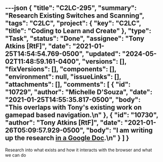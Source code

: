 ---json
{
  "title": "C2LC-295",
  "summary": "Research Existing Switches and Scanning",
  "tags": "C2LC",
  "project": {
    "key": "C2LC",
    "title": "Coding to Learn and Create"
  },
  "type": "Task",
  "status": "Done",
  "assignee": "Tony Atkins [RtF]",
  "date": "2021-01-25T14:54:54.769-0500",
  "updated": "2024-05-02T11:48:59.161-0400",
  "versions": [],
  "fixVersions": [],
  "components": [],
  "environment": null,
  "issueLinks": [],
  "attachments": [],
  "comments": [
    {
      "id": "10729",
      "author": "Michelle D'Souza",
      "date": "2021-01-25T14:55:35.817-0500",
      "body": "This overlaps with Tony's existing work on gamepad based navigation.\n"
    },
    {
      "id": "10730",
      "author": "Tony Atkins [RtF]",
      "date": "2021-01-26T05:09:57.929-0500",
      "body": "I am writing up the research [in a Google Doc](https://docs.google.com/document/d/1pz2527sff4ifOFh5xtSTAcFGKg4sYdo3Wi3ASs2Mz4k/edit).\n"
    }
  ]
}
---
Research into what exists and how it interacts with the browser and what we can do

        